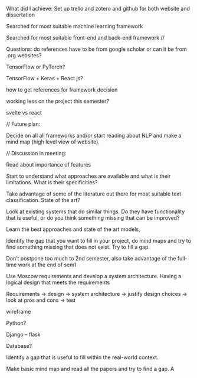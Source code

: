 What did I achieve:
Set up trello and zotero and github for both website and dissertation

Searched for most suitable machine learning framework

Searched for most suitable front-end and back-end framework
//

Questions:
do references have to be from google scholar or can it be from .org websites?

TensorFlow or PyTorch?

TensorFlow + Keras + React js?

how to get references for framework decision

working less on the project this semester?

svelte vs react

//
Future plan:

Decide on all all frameworks and/or start reading about NLP and make a mind map (high level view of website).

//
Discussion in meeting:

Read about importance of features

Start to understand what approaches are available and what is their limitations. What is their specificities?

Take advantage of some of the literature out there for most suitable text classification. State of the art?

Look at existing systems that do similar things. Do they have functionality that is useful, or do you think something missing that can be improved?

Learn the best approaches and state of the art models,

Identify the gap that you want to fill in your project, do mind maps and try to find something missing that does not exist. Try to fill a gap.

Don’t postpone too much to 2nd semester, also take advantage of the full-time work at the end of sem1

Use Moscow requirements and develop a system architecture. Having a logical design that meets the requirements

Requirements -> design -> system architecture -> justify design choices -> look at pros and cons -> test

wireframe

Python?

Django – flask

Database?

Identify a gap that is useful to fill within the real-world context.

Make basic mind map and read all the papers and try to find a gap. A
